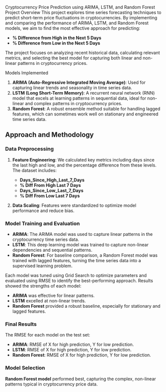  Cryptocurrency Price Prediction using ARIMA, LSTM, and Random Forest
 Project Overview
This project explores time series forecasting techniques to predict short-term price fluctuations in cryptocurrencies. By implementing and comparing the performance of ARIMA, LSTM, and Random Forest models, we aim to find the most effective approach for predicting:
- **% Difference from High in the Next 5 Days**
- **% Difference from Low in the Next 5 Days**

The project focuses on analyzing recent historical data, calculating relevant metrics, and selecting the best model for capturing both linear and non-linear patterns in cryptocurrency prices.

 Models Implemented
1. **ARIMA (Auto-Regressive Integrated Moving Average)**: Used for capturing linear trends and seasonality in time series data.
2. **LSTM (Long Short-Term Memory)**: A recurrent neural network (RNN) model that excels at learning patterns in sequential data, ideal for non-linear and complex patterns in cryptocurrency prices.
3. **Random Forest**: A robust ensemble method suitable for handling lagged features, which can sometimes work well on stationary and engineered time series data.


## Approach and Methodology
### Data Preprocessing
1. **Feature Engineering**: We calculated key metrics including days since the last high and low, and the percentage difference from these levels. The dataset includes:
   - **Days_Since_High_Last_7_Days**
   - **% Diff From High Last 7 Days**
   - **Days_Since_Low_Last_7_Days**
   - **% Diff From Low Last 7 Days**

2. **Data Scaling**: Features were standardized to optimize model performance and reduce bias.

### Model Training and Evaluation
- **ARIMA**: The ARIMA model was used to capture linear patterns in the cryptocurrency time series data.
- **LSTM**: This deep learning model was trained to capture non-linear dependencies and sequential patterns.
- **Random Forest**: For baseline comparison, a Random Forest model was trained with lagged features, turning the time series data into a supervised learning problem.

Each model was tuned using Grid Search to optimize parameters and evaluated using RMSE to identify the best-performing approach. Results showed the strengths of each model:
- **ARIMA** was effective for linear patterns.
- **LSTM** excelled at non-linear trends.
- **Random Forest** provided a robust baseline, especially for stationary and lagged features.

### Final Results
The RMSE for each model on the test set:
- **ARIMA**: RMSE of X for high prediction, Y for low prediction.
- **LSTM**: RMSE of X for high prediction, Y for low prediction.
- **Random Forest**: RMSE of X for high prediction, Y for low prediction.

### Model Selection
 **Random Forest model** performed best, capturing the complex, non-linear patterns typical in cryptocurrency price data.



